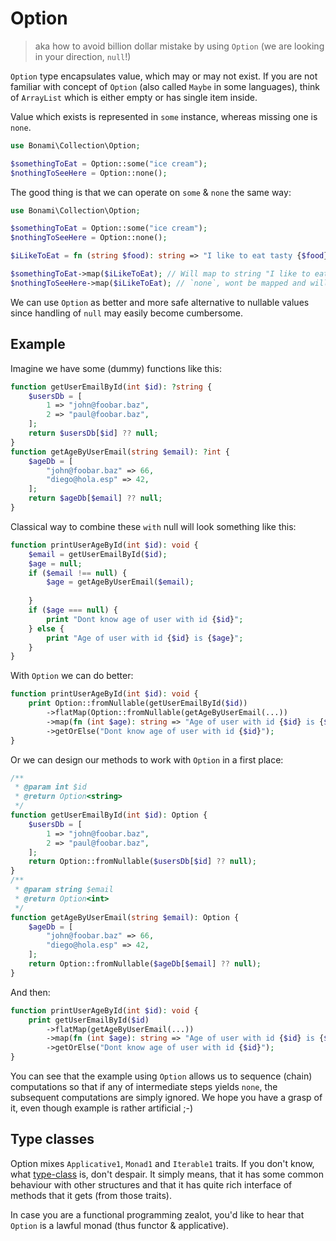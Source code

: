 # Option

> aka how to avoid billion dollar mistake by using `Option` (we are looking in your direction, `null`!)

`Option` type encapsulates value, which may or may not exist. If you are not familiar with concept of `Option` (also called `Maybe` in some languages), think of `ArrayList` which is either empty or has single item inside.

Value which exists is represented in `some` instance, whereas missing one is `none`.

```php
use Bonami\Collection\Option;

$somethingToEat = Option::some("ice cream");
$nothingToSeeHere = Option::none();
```

The good thing is that we can operate on `some` & `none` the same way:

```php 
use Bonami\Collection\Option;

$somethingToEat = Option::some("ice cream");
$nothingToSeeHere = Option::none();

$iLikeToEat = fn (string $food): string => "I like to eat tasty {$food}!"; 

$somethingToEat->map($iLikeToEat); // Will map to string "I like to eat tasty ice cream!" wrapped in `some` instance
$nothingToSeeHere->map($iLikeToEat); // `none`, wont be mapped and will stay the same
``` 

We can use `Option` as better and more safe alternative to nullable values since handling of `null` may easily become cumbersome.

## Example

Imagine we have some (dummy) functions like this:

```php
function getUserEmailById(int $id): ?string {
    $usersDb = [
        1 => "john@foobar.baz",
        2 => "paul@foobar.baz",
    ];
    return $usersDb[$id] ?? null;
} 
function getAgeByUserEmail(string $email): ?int {
    $ageDb = [
        "john@foobar.baz" => 66,
        "diego@hola.esp" => 42,
    ];
    return $ageDb[$email] ?? null;
}
```

Classical way to combine these `with` null will look something like this:

```php
function printUserAgeById(int $id): void {
    $email = getUserEmailById($id);
    $age = null;
    if ($email !== null) {
        $age = getAgeByUserEmail($email);
   
    }
    if ($age === null) {
        print "Dont know age of user with id {$id}";
    } else {
        print "Age of user with id {$id} is {$age}";
    }   
}
```

With `Option` we can do better:

```php
function printUserAgeById(int $id): void {
    print Option::fromNullable(getUserEmailById($id))
        ->flatMap(Option::fromNullable(getAgeByUserEmail(...))
        ->map(fn (int $age): string => "Age of user with id {$id} is {$age}")
        ->getOrElse("Dont know age of user with id {$id}");
}
```

Or we can design our methods to work with `Option` in a first place:
```php
/**
 * @param int $id
 * @return Option<string>
 */
function getUserEmailById(int $id): Option {
    $usersDb = [
        1 => "john@foobar.baz",
        2 => "paul@foobar.baz",
    ];
    return Option::fromNullable($usersDb[$id] ?? null);
} 
/**
 * @param string $email
 * @return Option<int>
 */
function getAgeByUserEmail(string $email): Option {
    $ageDb = [
        "john@foobar.baz" => 66,
        "diego@hola.esp" => 42,
    ];
    return Option::fromNullable($ageDb[$email] ?? null);
}
```

And then:

```php
function printUserAgeById(int $id): void {
    print getUserEmailById($id)
        ->flatMap(getAgeByUserEmail(...))
        ->map(fn (int $age): string => "Age of user with id {$id} is {$age}")
        ->getOrElse("Dont know age of user with id {$id}");
}
```

You can see that the example using `Option` allows us to sequence (chain) computations so that if 
any of intermediate steps yields `none`, the subsequent computations are simply ignored.
We hope you have a grasp of it, even though example is rather artificial ;-)

## Type classes

Option mixes `Applicative1`, `Monad1` and `Iterable1` traits. 
If you don't know, what [type-class](./type-classes.md) is, don't despair. It simply means,
that it has some common behaviour with other structures and that it has quite rich interface
of methods that it gets (from those traits).

In case you are a functional programming zealot, you'd like to hear that `Option` 
is a lawful monad (thus functor & applicative).
